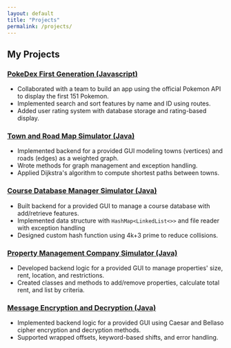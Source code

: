```yaml
---
layout: default
title: "Projects"
permalink: /projects/
---
```

## My Projects

### [PokeDex First Generation (Javascript)](https://github.com/MaybeTylerDo/PokeDex)
- Collaborated with a team to build an app using the official Pokemon API to display the first 151 Pokemon.
- Implemented search and sort features by name and ID using routes.
- Added user rating system with database storage and rating-based display.

### [Town and Road Map Simulator (Java)](https://github.com/NotTylerDo/MCSchool/tree/main/TDo_Project5)
- Implemented backend for a provided GUI modeling towns (vertices) and roads (edges) as a weighted graph.
- Wrote methods for graph management and exception handling.
- Applied Dijkstra's algorithm to compute shortest paths between towns.

### [Course Database Manager Simulator (Java)](https://github.com/NotTylerDo/repo/tree/main/DoTyler_Assignment4)
- Built backend for a provided GUI to manage a course database with add/retrieve features.
- Implemented data structure with `HashMap<LinkedList<>>` and file reader with exception handling
- Designed custom hash function using 4k+3 prime to reduce collisions.

### [Property Management Company Simulator (Java)](https://github.com/NotTylerDo/MCSchool/tree/main/TDo_Project4)
- Developed backend logic for a provided GUI to manage properties' size, rent, location, and restrictions.
- Created classes and methods to add/remove properties, calculate total rent, and list by criteria.

### [Message Encryption and Decryption (Java)](https://github.com/NotTylerDo/MCSchool/tree/main/TDo_Project3)
- Implemented backend logic for a provided GUI using Caesar and Bellaso cipher encryption and decryption methods.
- Supported wrapped offsets, keyword-based shifts, and error handling.
